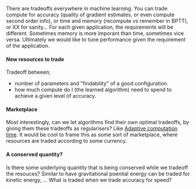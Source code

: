 There are tradeoffs everywhere in machine learning.
You can trade compute for accuracy (quality of gradient estimates, or even compute second order info), or time and memory (recompute vs remember in BPTT), or XX for sanity...
For each given application, the requirements will be different. Sometimes memory is more imporant than time, sometimes vice versa.
Ultimately we would like to tune performance given the requirement of the application.

<!-- Could like to my own work on conserved quantities -->

#### New resources to trade

Tradeoff between;
* number of parameters and "findability" of a good configuration.
* how much compute do I (the learned algorithm) need to spend to achieve a given level of accuracy.

#### Marketplace

Most interestingly, can we let algorithms find their own optimal tradeoffs, by giving them these tradeoffs as regularisers? Like [Adaptive computation time](https://arxiv.org/abs/1603.08983). 
It would be cool to frame this as some sort of marketplace, where resources are traded according to some currency.

#### A conserved quantity?

Is there some underlying quantity that is being conserved while we tradeoff the resouces? Similar to have gravitational poential energy can be traded for kinetic energy, ... What is traded when we trade accuracy for speed?
